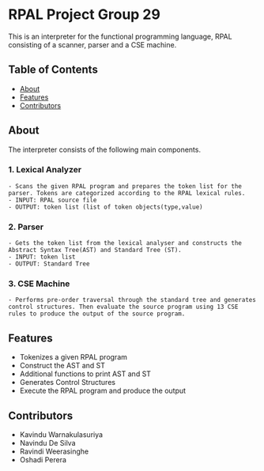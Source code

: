 RPAL Project Group 29
=====================
This is an interpreter for the functional programming language, RPAL consisting of a scanner, parser and a CSE machine.
## Table of Contents

- [About](#about)
- [Features](#features)
- [Contributors](#contributors)


## About

The interpreter consists of the following main components.

### 1. Lexical Analyzer
    - Scans the given RPAL program and prepares the token list for the parser. Tokens are categorized according to the RPAL lexical rules.
    - INPUT: RPAL source file
    - OUTPUT: token list (list of token objects(type,value)

### 2. Parser
    - Gets the token list from the lexical analyser and constructs the Abstract Syntax Tree(AST) and Standard Tree (ST). 
    - INPUT: token list
    - OUTPUT: Standard Tree

### 3. CSE Machine
    - Performs pre-order traversal through the standard tree and generates control structures. Then evaluate the source program using 13 CSE rules to produce the output of the source program.

## Features
* Tokenizes a given RPAL program
* Construct the AST and ST
* Additional functions to print AST and ST
* Generates Control Structures
* Execute the RPAL program and produce the output

## Contributors
- Kavindu Warnakulasuriya
- Navindu De Silva
- Ravindi Weerasinghe
- Oshadi Perera
